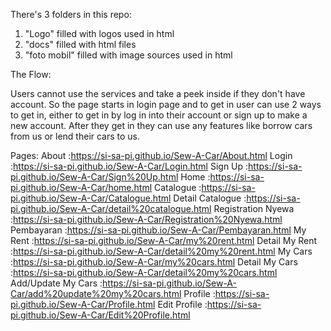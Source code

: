 There's 3 folders in this repo:
1. "Logo" filled with logos used in html
2. "docs" filled with html files 
3. "foto mobil" filled with image sources used in html

The Flow:

Users cannot use the services and take a peek inside if they don't have account. So the page starts in login page and to get in user can use 2 ways to get in, either to get in by log in into their account or sign up to make a new account.
After they get in they can use any features like borrow cars from us or lend their cars to us.

Pages:
About               :https://si-sa-pi.github.io/Sew-A-Car/About.html
Login               :https://si-sa-pi.github.io/Sew-A-Car/Login.html
Sign Up             :https://si-sa-pi.github.io/Sew-A-Car/Sign%20Up.html
Home                :https://si-sa-pi.github.io/Sew-A-Car/home.html
Catalogue           :https://si-sa-pi.github.io/Sew-A-Car/Catalogue.html
Detail Catalogue    :https://si-sa-pi.github.io/Sew-A-Car/detail%20catalogue.html
Registration Nyewa  :https://si-sa-pi.github.io/Sew-A-Car/Registration%20Nyewa.html
Pembayaran          :https://si-sa-pi.github.io/Sew-A-Car/Pembayaran.html
My Rent             :https://si-sa-pi.github.io/Sew-A-Car/my%20rent.html
Detail My Rent      :https://si-sa-pi.github.io/Sew-A-Car/detail%20my%20rent.html
My Cars             :https://si-sa-pi.github.io/Sew-A-Car/my%20cars.html
Detail My Cars      :https://si-sa-pi.github.io/Sew-A-Car/detail%20my%20cars.html
Add/Update My Cars  :https://si-sa-pi.github.io/Sew-A-Car/add%20update%20my%20cars.html
Profile             :https://si-sa-pi.github.io/Sew-A-Car/Profile.html
Edit Profile        :https://si-sa-pi.github.io/Sew-A-Car/Edit%20Profile.html

